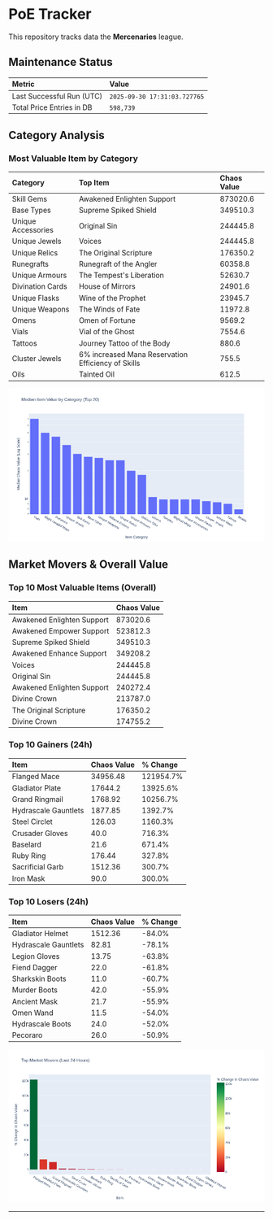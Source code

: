 # PoE Tracker

This repository tracks data the **Mercenaries** league.

## Maintenance Status

<!-- START_MAINTENANCE -->
| Metric | Value |
|:---|:---|
| Last Successful Run (UTC) | `2025-09-30 17:31:03.727765` |
| Total Price Entries in DB | `598,739` |

<!-- END_MAINTENANCE -->

## Category Analysis

<!-- START_CATEGORY_ANALYSIS -->
### Most Valuable Item by Category
| Category | Top Item | Chaos Value |
| :--- | :--- | :--- |
| Skill Gems | Awakened Enlighten Support | 873020.6 |
| Base Types | Supreme Spiked Shield | 349510.3 |
| Unique Accessories | Original Sin | 244445.8 |
| Unique Jewels | Voices | 244445.8 |
| Unique Relics | The Original Scripture | 176350.2 |
| Runegrafts | Runegraft of the Angler | 60358.8 |
| Unique Armours | The Tempest's Liberation | 52630.7 |
| Divination Cards | House of Mirrors | 24901.6 |
| Unique Flasks | Wine of the Prophet | 23945.7 |
| Unique Weapons | The Winds of Fate | 11972.8 |
| Omens | Omen of Fortune | 9569.2 |
| Vials | Vial of the Ghost | 7554.6 |
| Tattoos | Journey Tattoo of the Body | 880.6 |
| Cluster Jewels | 6% increased Mana Reservation Efficiency of Skills | 755.5 |
| Oils | Tainted Oil | 612.5 |


![Category Analysis Chart](charts/category_analysis.png)
<!-- END_CATEGORY_ANALYSIS -->

## Market Movers & Overall Value

<!-- START_ANALYSIS -->
### Top 10 Most Valuable Items (Overall)
| Item | Chaos Value |
| :--- | :--- |
| Awakened Enlighten Support | 873020.6 |
| Awakened Empower Support | 523812.3 |
| Supreme Spiked Shield | 349510.3 |
| Awakened Enhance Support | 349208.2 |
| Voices | 244445.8 |
| Original Sin | 244445.8 |
| Awakened Enlighten Support | 240272.4 |
| Divine Crown | 213787.0 |
| The Original Scripture | 176350.2 |
| Divine Crown | 174755.2 |

### Top 10 Gainers (24h)
| Item | Chaos Value | % Change |
| :--- | :--- | :--- |
| Flanged Mace | 34956.48 | 121954.7% |
| Gladiator Plate | 17644.2 | 13925.6% |
| Grand Ringmail | 1768.92 | 10256.7% |
| Hydrascale Gauntlets | 1877.85 | 1392.7% |
| Steel Circlet | 126.03 | 1160.3% |
| Crusader Gloves | 40.0 | 716.3% |
| Baselard | 21.6 | 671.4% |
| Ruby Ring | 176.44 | 327.8% |
| Sacrificial Garb | 1512.36 | 300.7% |
| Iron Mask | 90.0 | 300.0% |

### Top 10 Losers (24h)
| Item | Chaos Value | % Change |
| :--- | :--- | :--- |
| Gladiator Helmet | 1512.36 | -84.0% |
| Hydrascale Gauntlets | 82.81 | -78.1% |
| Legion Gloves | 13.75 | -63.8% |
| Fiend Dagger | 22.0 | -61.8% |
| Sharkskin Boots | 11.0 | -60.7% |
| Murder Boots | 42.0 | -55.9% |
| Ancient Mask | 21.7 | -55.9% |
| Omen Wand | 11.5 | -54.0% |
| Hydrascale Boots | 24.0 | -52.0% |
| Pecoraro | 26.0 | -50.9% |


![Market Movers Chart](charts/market_movers.png)
<!-- END_ANALYSIS -->

---
